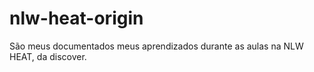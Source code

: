 # nlw-heat-origin
São meus documentados meus aprendizados durante as aulas na NLW HEAT, da discover.
